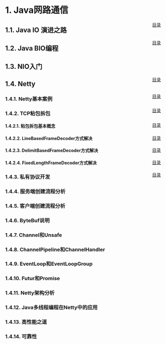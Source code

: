 
<span id="menu">

# 1. Java网路通信
<a href="#menu" style="float:right">目录</a>

## 1.1. Java IO 演进之路
<a href="#menu" style="float:right">目录</a>

## 1.2. Java BIO编程

## 1.3. NIO入门
<a href="#menu" style="float:right">目录</a>


## 1.4. Netty
<a href="#menu" style="float:right">目录</a>


### 1.4.1. Netty基本案例
<a href="#menu" style="float:right">目录</a>

### 1.4.2. TCP粘包拆包
<a href="#menu" style="float:right">目录</a>

#### 1.4.2.1. 粘包拆包基本概念
<a href="#menu" style="float:right">目录</a>

#### 1.4.2.2. LineBasedFrameDecoder方式解决
<a href="#menu" style="float:right">目录</a>

#### 1.4.2.3. DelimitBasedFrameDecoder方式解决
<a href="#menu" style="float:right">目录</a>


#### 1.4.2.4. FixedLengthFrameDecoder方式解决
<a href="#menu" style="float:right">目录</a>

### 1.4.3. 私有协议开发

### 1.4.4. 服务端创建流程分析

### 1.4.5. 客户端创建流程分析

### 1.4.6. ByteBuf说明

### 1.4.7. Channel和Unsafe

### 1.4.8. ChannelPipeline和ChannelHandler

### 1.4.9. EventLoop和EventLoopGroup

### 1.4.10. Futur和Promise

### 1.4.11. Netty架构分析

### 1.4.12. Java多线程编程在Netty中的应用

### 1.4.13. 高性能之道

### 1.4.14. 可靠性




